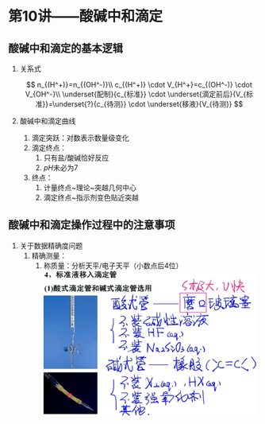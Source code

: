 # 第10讲——酸碱中和滴定

## 酸碱中和滴定的基本逻辑

1. 关系式

   $$
   n_{(H^+)}=n_{(OH^-)}\\
   c_{(H^+)} \cdot V_{H^+}=c_{(OH^-)} \cdot V_{OH^-}\\
   \underset{配制}{c_{标准}} \cdot \underset{滴定前后}{V_{标准}}=\underset{?}{c_{待测}} \cdot \underset{移液}{V_{待测}}
   $$
2. 酸碱中和滴定曲线
   1. 滴定突跃：对数表示数量级变化
   2. 滴定终点：
      1. 只有盐/酸碱恰好反应
      2. $pH$未必为$7$
   3. 终点：
      1. 计量终点\~理论\~突越几何中心
      2. 滴定终点\~指示剂变色贴近突越

## 酸碱中和滴定操作过程中的注意事项

1. 关于数据精确度问题
   1. 精确测量：
      1. 称质量：分析天平/电子天平（小数点后4位）
![02](image.png)
